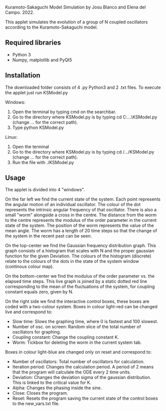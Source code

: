 Kuramoto-Sakaguchi Model Simulation by Josu Blanco and Elena del Campo. 2022.

This applet simulates the evolution of a group of N coupled oscillators according to the Kuramoto-Sakaguchi model.

## Required libraries
- Python 3
- Numpy, matplotlib and PyQt5

## Installation
The downloaded folder consists of 4 .py Python3 and 2 .txt files. To execute the applet just run KSModel.py

Windows:
1. Open the terminal by typing cmd on the searchbar.
2. Go to the directory where KSModel.py is by typing cd C:\...\KSModel.py (change ... for the correct path).
3. Type python KSModel.py

Linux:
1. Open the terminal
2. Go to the directory where KSModel.py is by typing cd /.../KSModel.py (change ... for the correct path).
3. Run the file with ./KSModel.py

## Usage
The applet is divided into 4 "windows". 

On the far left we find the current state of the system. Each point represents the angular motion of an individual oscillator. The colour of the dot represents the intrinsic angular frequency of that oscillator. There is also a small "worm" alongside a cross in the centre. The distance from the worm to the centre represents the modulus of the order parameter in the current state of the system. The position of the worm represents the value of the mean angle. The worm has a length of 20 time steps so that the change of the system in the recent past can be seen.

On the top-center we find the Gaussian frequency distribution graph. This graph consists of a histogram that scales with N and the proper gaussian function for the given Deviation. The colours of the histogram (discrete) relate to the colours of the dots in the state of the system window (continous colour map).

On the bottom-center we find the modulus of the order parameter vs. the elapsed time steps. This live graph is joined by a static dotted red line corresponding to the mean of the fluctuations of the system, for coupling constant equals zero, given by N.

On the right side we find the interactive control boxes, these boxes are coded with a two-colour system. 
Boxes in colour light-red can be changed live and correspond to:
- Slow time: Slows the graphing time, where 0 is fastest and 100 slowest.
- Number of osc. on screen: Random slice of the total number of oscillators for graphing.
- Coupling constant: Change the coupling constant K.
- Worm: Tickbox for deleting the worm in the current system tab.

Boxes in colour light-blue are changed only on reset and correspond to:
- Number of oscillators: Total number of oscillators for calculation.
- Iteration period: Changes the calculation period. A period of 2 means that the program will calculate the ODE every 2 time units.
- Deviation: Changes the deviation sigma of the gaussian distribution. This is linked to the critical value for K.
- Alpha: Changes the phasing inside the sine.
- Close: Closes the program.
- Reset: Resets the program saving the current state of the control boxes to the new_vars.txt file.

